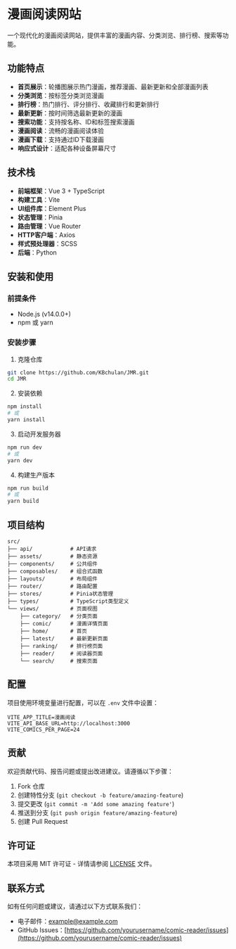 # 漫画阅读网站

一个现代化的漫画阅读网站，提供丰富的漫画内容、分类浏览、排行榜、搜索等功能。

## 功能特点

- **首页展示**：轮播图展示热门漫画，推荐漫画、最新更新和全部漫画列表
- **分类浏览**：按标签分类浏览漫画
- **排行榜**：热门排行、评分排行、收藏排行和更新排行
- **最新更新**：按时间筛选最新更新的漫画
- **搜索功能**：支持按名称、ID和标签搜索漫画
- **漫画阅读**：流畅的漫画阅读体验
- **漫画下载**：支持通过ID下载漫画
- **响应式设计**：适配各种设备屏幕尺寸

## 技术栈

- **前端框架**：Vue 3 + TypeScript
- **构建工具**：Vite
- **UI组件库**：Element Plus
- **状态管理**：Pinia
- **路由管理**：Vue Router
- **HTTP客户端**：Axios
- **样式预处理器**：SCSS
- **后端**：Python

## 安装和使用

### 前提条件

- Node.js (v14.0.0+)
- npm 或 yarn

### 安装步骤

1. 克隆仓库

```bash
git clone https://github.com/KBchulan/JMR.git
cd JMR
```

2. 安装依赖

```bash
npm install
# 或
yarn install
```

3. 启动开发服务器

```bash
npm run dev
# 或
yarn dev
```

4. 构建生产版本

```bash
npm run build
# 或
yarn build
```

## 项目结构

```
src/
├── api/            # API请求
├── assets/         # 静态资源
├── components/     # 公共组件
├── composables/    # 组合式函数
├── layouts/        # 布局组件
├── router/         # 路由配置
├── stores/         # Pinia状态管理
├── types/          # TypeScript类型定义
└── views/          # 页面视图
    ├── category/   # 分类页面
    ├── comic/      # 漫画详情页面
    ├── home/       # 首页
    ├── latest/     # 最新更新页面
    ├── ranking/    # 排行榜页面
    ├── reader/     # 阅读器页面
    └── search/     # 搜索页面
```

## 配置

项目使用环境变量进行配置，可以在 `.env` 文件中设置：

```
VITE_APP_TITLE=漫画阅读
VITE_API_BASE_URL=http://localhost:3000
VITE_COMICS_PER_PAGE=24
```

## 贡献

欢迎贡献代码、报告问题或提出改进建议。请遵循以下步骤：

1. Fork 仓库
2. 创建特性分支 (`git checkout -b feature/amazing-feature`)
3. 提交更改 (`git commit -m 'Add some amazing feature'`)
4. 推送到分支 (`git push origin feature/amazing-feature`)
5. 创建 Pull Request

## 许可证

本项目采用 MIT 许可证 - 详情请参阅 [LICENSE](LICENSE) 文件。

## 联系方式

如有任何问题或建议，请通过以下方式联系我们：

- 电子邮件：example@example.com
- GitHub Issues：[https://github.com/yourusername/comic-reader/issues](https://github.com/yourusername/comic-reader/issues)

